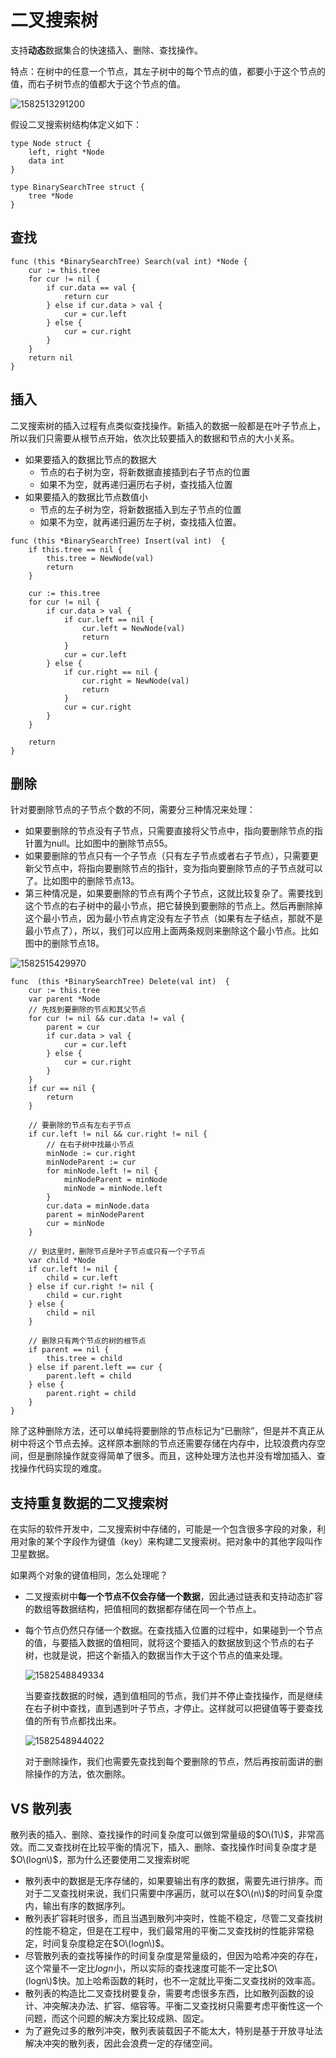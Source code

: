 # 二叉搜索树

支持**动态**数据集合的快速插入、删除、查找操作。

特点：在树中的任意一个节点，其左子树中的每个节点的值，都要小于这个节点的值，而右子树节点的值都大于这个节点的值。

![1582513291200](../../.gitbook/assets/1582513291200.png)

假设二叉搜索树结构体定义如下：

```text
type Node struct {
    left, right *Node
    data int
}

type BinarySearchTree struct {
    tree *Node
}
```

## 查找

```text
func (this *BinarySearchTree) Search(val int) *Node {
    cur := this.tree
    for cur != nil {
        if cur.data == val {
            return cur
        } else if cur.data > val {
            cur = cur.left
        } else {
            cur = cur.right
        }
    }
    return nil
}
```

## 插入

二叉搜索树的插入过程有点类似查找操作。新插入的数据一般都是在叶子节点上，所以我们只需要从根节点开始，依次比较要插入的数据和节点的大小关系。

* 如果要插入的数据比节点的数据大
  * 节点的右子树为空，将新数据直接插到右子节点的位置
  * 如果不为空，就再递归遍历右子树，查找插入位置
* 如果要插入的数据比节点数值小
  * 节点的左子树为空，将新数据插入到左子节点的位置
  * 如果不为空，就再递归遍历左子树，查找插入位置。

```text
func (this *BinarySearchTree) Insert(val int)  {
    if this.tree == nil {
        this.tree = NewNode(val)
        return
    }

    cur := this.tree
    for cur != nil {
        if cur.data > val {
            if cur.left == nil {
                cur.left = NewNode(val)
                return
            }
            cur = cur.left
        } else {
            if cur.right == nil {
                cur.right = NewNode(val)
                return
            }
            cur = cur.right
        }
    }

    return 
}
```

## 删除

针对要删除节点的子节点个数的不同，需要分三种情况来处理：

* 如果要删除的节点没有子节点，只需要直接将父节点中，指向要删除节点的指针置为null。比如图中的删除节点55。
* 如果要删除的节点只有一个子节点（只有左子节点或者右子节点），只需要更新父节点中，将指向要删除节点的指针，变为指向要删除节点的子节点就可以了。比如图中的删除节点13。
* 第三种情况是，如果要删除的节点有两个子节点，这就比较复杂了。需要找到这个节点的右子树中的最小节点，把它替换到要删除的节点上。然后再删除掉这个最小节点，因为最小节点肯定没有左子节点（如果有左子结点，那就不是最小节点了），所以，我们可以应用上面两条规则来删除这个最小节点。比如图中的删除节点18。

![1582515429970](../../.gitbook/assets/1582515429970.png)

```text
func  (this *BinarySearchTree) Delete(val int)  {
    cur := this.tree
    var parent *Node
    // 先找到要删除的节点和其父节点
    for cur != nil && cur.data != val {
        parent = cur
        if cur.data > val {
            cur = cur.left
        } else {
            cur = cur.right
        }
    }
    if cur == nil {
        return
    }

    // 要删除的节点有左右子节点
    if cur.left != nil && cur.right != nil {
        // 在右子树中找最小节点
        minNode := cur.right
        minNodeParent := cur
        for minNode.left != nil {
            minNodeParent = minNode
            minNode = minNode.left
        }
        cur.data = minNode.data
        parent = minNodeParent
        cur = minNode
    }

    // 到这里时，删除节点是叶子节点或只有一个子节点
    var child *Node
    if cur.left != nil {
        child = cur.left
    } else if cur.right != nil {
        child = cur.right
    } else {
        child = nil
    }

    // 删除只有两个节点的树的根节点
    if parent == nil {
        this.tree = child
    } else if parent.left == cur {
        parent.left = child
    } else {
        parent.right = child
    }
}
```

除了这种删除方法，还可以单纯将要删除的节点标记为“已删除”，但是并不真正从树中将这个节点去掉。这样原本删除的节点还需要存储在内存中，比较浪费内存空间，但是删除操作就变得简单了很多。而且，这种处理方法也并没有增加插入、查找操作代码实现的难度。

## 支持重复数据的二叉搜索树

在实际的软件开发中，二叉搜索树中存储的，可能是一个包含很多字段的对象，利用对象的某个字段作为键值（key）来构建二叉搜索树。把对象中的其他字段叫作卫星数据。

如果两个对象的键值相同，怎么处理呢？

* 二叉搜索树中**每一个节点不仅会存储一个数据**，因此通过链表和支持动态扩容的数组等数据结构，把值相同的数据都存储在同一个节点上。
* 每个节点仍然只存储一个数据。在查找插入位置的过程中，如果碰到一个节点的值，与要插入数据的值相同，就将这个要插入的数据放到这个节点的右子树，也就是说，把这个新插入的数据当作大于这个节点的值来处理。

  ![1582548849334](../../.gitbook/assets/1582548849334.png)

  当要查找数据的时候，遇到值相同的节点，我们并不停止查找操作，而是继续在右子树中查找，直到遇到叶子节点，才停止。这样就可以把键值等于要查找值的所有节点都找出来。

  ![1582548944022](../../.gitbook/assets/1582548944022.png)

  对于删除操作，我们也需要先查找到每个要删除的节点，然后再按前面讲的删除操作的方法，依次删除。

## VS 散列表

散列表的插入、删除、查找操作的时间复杂度可以做到常量级的$O\(1\)$，非常高效。而二叉查找树在比较平衡的情况下，插入、删除、查找操作时间复杂度才是$O\(logn\)$，那为什么还要使用二叉搜索树呢

* 散列表中的数据是无序存储的，如果要输出有序的数据，需要先进行排序。而对于二叉查找树来说，我们只需要中序遍历，就可以在$O\(n\)$的时间复杂度内，输出有序的数据序列。
* 散列表扩容耗时很多，而且当遇到散列冲突时，性能不稳定，尽管二叉查找树的性能不稳定，但是在工程中，我们最常用的平衡二叉查找树的性能非常稳定，时间复杂度稳定在$O\(logn\)$。
* 尽管散列表的查找等操作的时间复杂度是常量级的，但因为哈希冲突的存在，这个常量不一定比$logn$小，所以实际的查找速度可能不一定比$O\(logn\)$快。加上哈希函数的耗时，也不一定就比平衡二叉查找树的效率高。
* 散列表的构造比二叉查找树要复杂，需要考虑很多东西，比如散列函数的设计、冲突解决办法、扩容、缩容等。平衡二叉查找树只需要考虑平衡性这一个问题，而这个问题的解决方案比较成熟、固定。
* 为了避免过多的散列冲突，散列表装载因子不能太大，特别是基于开放寻址法解决冲突的散列表，因此会浪费一定的存储空间。


